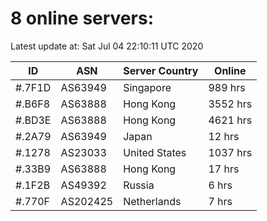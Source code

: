 # 8 online servers:

Latest update at: Sat Jul 04 22:10:11 UTC 2020

| ID | ASN | Server Country | Online |
| -- | --- | -------------- | ------ |
| #.7F1D | AS63949 | Singapore | 989 hrs |
| #.B6F8 | AS63888 | Hong Kong | 3552 hrs |
| #.BD3E | AS63888 | Hong Kong | 4621 hrs |
| #.2A79 | AS63949 | Japan | 12 hrs |
| #.1278 | AS23033 | United States | 1037 hrs |
| #.33B9 | AS63888 | Hong Kong | 17 hrs |
| #.1F2B | AS49392 | Russia | 6 hrs |
| #.770F | AS202425 | Netherlands | 7 hrs |

